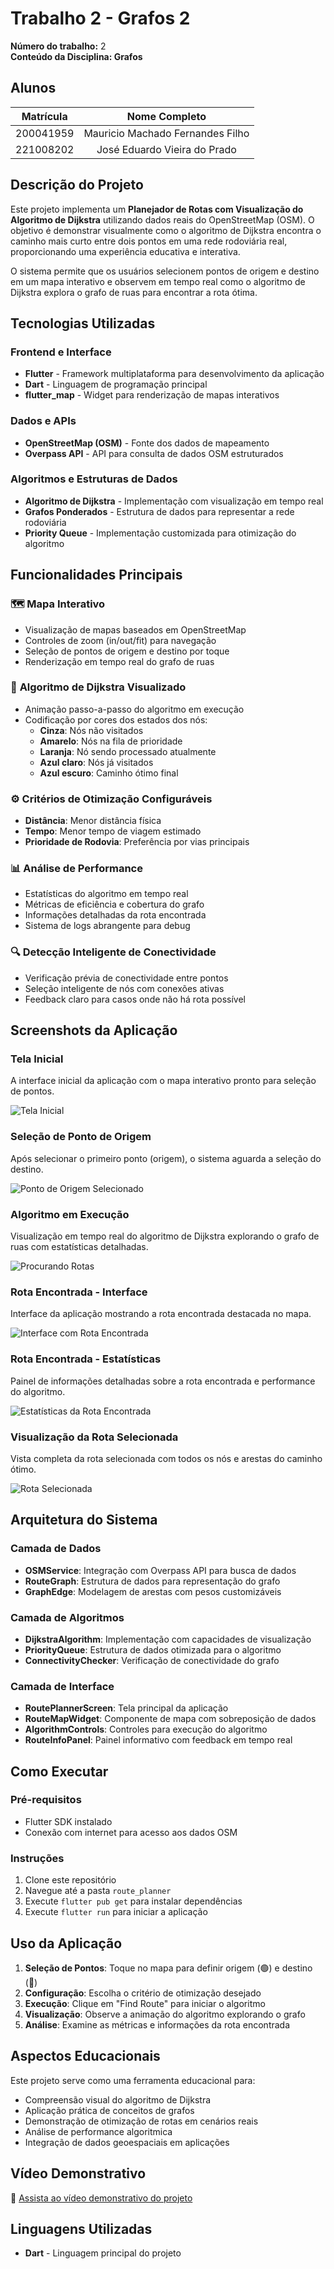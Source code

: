 # Trabalho 2 - Grafos 2

**Número do trabalho:** 2 <br>
**Conteúdo da Disciplina: Grafos**

## Alunos

| Matrícula |          Nome Completo           |
| :-------: | :------------------------------: |
| 200041959 | Mauricio Machado Fernandes Filho |
| 221008202 |   José Eduardo Vieira do Prado   |

## Descrição do Projeto

Este projeto implementa um **Planejador de Rotas com Visualização do Algoritmo de Dijkstra** utilizando dados reais do OpenStreetMap (OSM). O objetivo é demonstrar visualmente como o algoritmo de Dijkstra encontra o caminho mais curto entre dois pontos em uma rede rodoviária real, proporcionando uma experiência educativa e interativa.

O sistema permite que os usuários selecionem pontos de origem e destino em um mapa interativo e observem em tempo real como o algoritmo de Dijkstra explora o grafo de ruas para encontrar a rota ótima.

## Tecnologias Utilizadas

### Frontend e Interface

- **Flutter** - Framework multiplataforma para desenvolvimento da aplicação
- **Dart** - Linguagem de programação principal
- **flutter_map** - Widget para renderização de mapas interativos

### Dados e APIs

- **OpenStreetMap (OSM)** - Fonte dos dados de mapeamento
- **Overpass API** - API para consulta de dados OSM estruturados

### Algoritmos e Estruturas de Dados

- **Algoritmo de Dijkstra** - Implementação com visualização em tempo real
- **Grafos Ponderados** - Estrutura de dados para representar a rede rodoviária
- **Priority Queue** - Implementação customizada para otimização do algoritmo

## Funcionalidades Principais

### 🗺️ **Mapa Interativo**

- Visualização de mapas baseados em OpenStreetMap
- Controles de zoom (in/out/fit) para navegação
- Seleção de pontos de origem e destino por toque
- Renderização em tempo real do grafo de ruas

### 🚀 **Algoritmo de Dijkstra Visualizado**

- Animação passo-a-passo do algoritmo em execução
- Codificação por cores dos estados dos nós:
  - **Cinza**: Nós não visitados
  - **Amarelo**: Nós na fila de prioridade
  - **Laranja**: Nó sendo processado atualmente
  - **Azul claro**: Nós já visitados
  - **Azul escuro**: Caminho ótimo final

### ⚙️ **Critérios de Otimização Configuráveis**

- **Distância**: Menor distância física
- **Tempo**: Menor tempo de viagem estimado
- **Prioridade de Rodovia**: Preferência por vias principais

### 📊 **Análise de Performance**

- Estatísticas do algoritmo em tempo real
- Métricas de eficiência e cobertura do grafo
- Informações detalhadas da rota encontrada
- Sistema de logs abrangente para debug

### 🔍 **Detecção Inteligente de Conectividade**

- Verificação prévia de conectividade entre pontos
- Seleção inteligente de nós com conexões ativas
- Feedback claro para casos onde não há rota possível

## Screenshots da Aplicação

### Tela Inicial
A interface inicial da aplicação com o mapa interativo pronto para seleção de pontos.

![Tela Inicial](assets/images/welcome-state.png)

### Seleção de Ponto de Origem
Após selecionar o primeiro ponto (origem), o sistema aguarda a seleção do destino.

![Ponto de Origem Selecionado](assets/images/start-point-selected.png)

### Algoritmo em Execução
Visualização em tempo real do algoritmo de Dijkstra explorando o grafo de ruas com estatísticas detalhadas.

![Procurando Rotas](assets/images/searching-routes-stats.png)

### Rota Encontrada - Interface
Interface da aplicação mostrando a rota encontrada destacada no mapa.

![Interface com Rota Encontrada](assets/images/route-found-ui.png)

### Rota Encontrada - Estatísticas
Painel de informações detalhadas sobre a rota encontrada e performance do algoritmo.

![Estatísticas da Rota Encontrada](assets/images/route-found-stats.png)

### Visualização da Rota Selecionada
Vista completa da rota selecionada com todos os nós e arestas do caminho ótimo.

![Rota Selecionada](assets/images/selected-route.png)

## Arquitetura do Sistema

### **Camada de Dados**

- **OSMService**: Integração com Overpass API para busca de dados
- **RouteGraph**: Estrutura de dados para representação do grafo
- **GraphEdge**: Modelagem de arestas com pesos customizáveis

### **Camada de Algoritmos**

- **DijkstraAlgorithm**: Implementação com capacidades de visualização
- **PriorityQueue**: Estrutura de dados otimizada para o algoritmo
- **ConnectivityChecker**: Verificação de conectividade do grafo

### **Camada de Interface**

- **RoutePlannerScreen**: Tela principal da aplicação
- **RouteMapWidget**: Componente de mapa com sobreposição de dados
- **AlgorithmControls**: Controles para execução do algoritmo
- **RouteInfoPanel**: Painel informativo com feedback em tempo real

## Como Executar

### Pré-requisitos

- Flutter SDK instalado
- Conexão com internet para acesso aos dados OSM

### Instruções

1. Clone este repositório
2. Navegue até a pasta `route_planner`
3. Execute `flutter pub get` para instalar dependências
4. Execute `flutter run` para iniciar a aplicação

## Uso da Aplicação

1. **Seleção de Pontos**: Toque no mapa para definir origem (🟢) e destino (🔴)
2. **Configuração**: Escolha o critério de otimização desejado
3. **Execução**: Clique em "Find Route" para iniciar o algoritmo
4. **Visualização**: Observe a animação do algoritmo explorando o grafo
5. **Análise**: Examine as métricas e informações da rota encontrada

## Aspectos Educacionais

Este projeto serve como uma ferramenta educacional para:

- Compreensão visual do algoritmo de Dijkstra
- Aplicação prática de conceitos de grafos
- Demonstração de otimização de rotas em cenários reais
- Análise de performance algoritmica
- Integração de dados geoespaciais em aplicações

## Vídeo Demonstrativo

🎥 [Assista ao vídeo demonstrativo do projeto](https://youtu.be/fRfn1Qh_alA)

## Linguagens Utilizadas

- **Dart** - Linguagem principal do projeto
